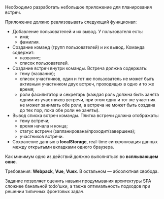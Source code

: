 Необходимо разработать небольшое приложение для планирования встреч.

Приложение должно реализовывать следующий функционал:
+ Добавление пользователей и их вывод. У пользователя есть:
  - имя;
  - фамилия.
+ Создание команд (групп пользователей) и их вывод. Команда содержит:
  - название;
  - список пользователей.
+ Создание встреч внутри команды. Встреча должна содержать:
  - тему (название);
  - список участников, один и тот же пользователь не может быть активным участником двух встреч, проходящих в одно и то же время;
  - роли фасилитатор и секретарь (каждая роль должна быть занята одним из участников встречи, при этом один и тот же участник не может занимать обе роли, а встреча не может быть создана до тех пор, пока обе роли не заняты).
+ Вывод списка встреч команды. Плитка встречи должна отображать:
  - тему встречи;
  - время начала и конца;
  - статус встречи (запланирована/проходит/завершена);
  - участников встречи.
+ Сохранение данных в **localStorage**, real-time синхронизация данных между открытыми вкладками одного браузера.

Как минимум одно из действий должно выполняться во **всплывающем окне**.

Требования: **Webpack**, **Vue**, **Vuex**. В остальном — абсолютная свобода.

Задание позволяет оценить навыки продумывания архитектуры SPA сложнее банальной todo'шки, а также оптимальность подходов при решении типичных фронтовых задач.
